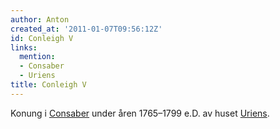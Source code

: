```yaml
---
author: Anton
created_at: '2011-01-07T09:56:12Z'
id: Conleigh V
links:
  mention:
  - Consaber
  - Uriens
title: Conleigh V
---
```


Konung i [Consaber] under åren 1765–1799 e.D. av huset [Uriens].

  [Consaber]: Consaber
  [Uriens]: Uriens
